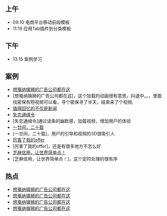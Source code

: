 ## 上午
* 09:10 电商平台移动前段模板
* 11:19 应用Tab插件到分类模板
## 下午
* 13:15 案例学习
## 案例
* [想戛纳擒狮的广告公司都在这](http://tsa.wearewer.com/)
* [想戛纳擒狮的广告公司都在这]，这个加载的动画很有意思，抖退中。。。里面找密保有短视频可以看，寻个密保寻了半天，结束来了个视频,
* [值得回忆的不仅是新闻](http://go.163.com/2017/0629/recallcomment/)
* [失恋通缉令](http://www.h5-share.com/cases/201706/sltjl.html)
* [失恋通缉令]通过读条的幽默感，加载视频，增加用户的体验
* [一廿间，二十载](https://3g.163.com/wap/special/the_20th_of_netease/)
* [一廿间，二十载]，用户的引导和视频的3D很吸引人
* [厉害了我的offer](http://offer.mse.sogou.com/)
* [厉害了我的offer]，还是有很多地方不怎么好
* [芝麻信用，让世界简单点！](http://ali-zmxy.h5.neone.com.cn/index.php)
* [芝麻信用，让世界简单点！]，这个定时处理的很有序
## 热点
* [想戛纳擒狮的广告公司都在这](http://tsa.wearewer.com/)
* [想戛纳擒狮的广告公司都在这](http://tsa.wearewer.com/)
* [想戛纳擒狮的广告公司都在这](http://tsa.wearewer.com/)
* [想戛纳擒狮的广告公司都在这](http://tsa.wearewer.com/)
